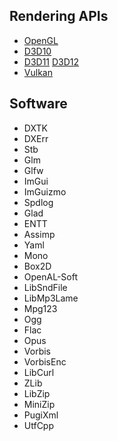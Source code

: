 ## Rendering APIs

- [OpenGL](https://www.opengl.org/) 
- [D3D10](https://www.microsoft.com/ru-ru/download/details.aspx?id=35) 
- [D3D11](https://www.microsoft.com/ru-ru/download/details.aspx?id=35) 
[D3D12](https://www.microsoft.com/ru-ru/download/details.aspx?id=35) 
- [Vulkan](https://vulkan.org/) 

## Software

- DXTK
- DXErr
- Stb
- Glm
- Glfw
- ImGui
- ImGuizmo
- Spdlog
- Glad
- ENTT
- Assimp
- Yaml
- Mono
- Box2D
- OpenAL-Soft
- LibSndFile
- LibMp3Lame
- Mpg123
- Ogg
- Flac
- Opus
- Vorbis
- VorbisEnc
- LibCurl
- ZLib
- LibZip
- MiniZip
- PugiXml
- UtfCpp